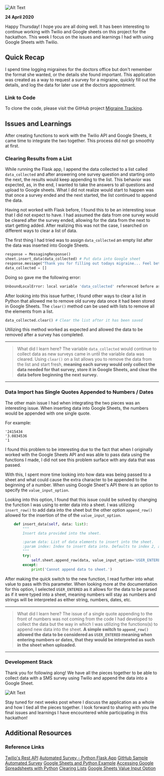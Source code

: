 ![Alt Text](https://dev-to-uploads.s3.amazonaws.com/i/sa48md5iwlyyxqedm529.png)

**24 April 2020**

Happy Thursday! I hope you are all doing well. It has been interesting to continue working with Twilio and Google sheets on this project for the hackathon. This week I focus on the issues and learnings I had with using Google Sheets with Twilio.

## Quick Recap

I spend time logging migraines for the doctors office but don't remember the format she wanted, or the details she found important. This application was created as a way to request a survey for a migraine, quickly fill out the details, and log the data for later use at the doctors appointment.

### Link to Code

To clone the code, please visit the GitHub project [Migraine Tracking](https://github.com/rosejcday/migraine_tracking).

## Issues and Learnings

After creating functions to work with the Twilio API and Google Sheets, it came time to integrate the two together. This process did not go smoothly at first.

### Clearing Results from a List

While running the Flask app, I append the data collected to a list called `data_collected` and after answering one survey question and starting onto the next, the results would keep appending to the list. This behavior was expected, as, in the end, I wanted to take the answers to all questions and upload to Google sheets. What I did not realize would start to happen was that once a survey ended and the next started, the list continued to append the data.

Having not worked with Flask before, I found this to be an interesting issue that I did not expect to have. I had assumed the data from one survey would be cleared after the survey ended, allowing for the data from the next to start getting added. After realizing this was not the case, I searched on different ways to clear a list of data.

The first thing I had tried was to assign `data_collected` an empty list after the data was inserted into Google Sheets.

```python
response = MessagingResponse()
sheet.insert_data(data_collected) # Put data into Google sheet
response.message("Thank you for filling out todays migraine... Feel better soon! :)")
data_collected = []
```

Doing so gave me the following error:

```bash
UnboundLocalError: local variable 'data_collected' referenced before assignment
```

After looking into this issue further, I found other ways to clear a list in Python that allowed me to remove old survey data once it had been stored in Google Sheets. The `clear()` method can be used with lists to remove all the elements from a list.

```python
data_collected.clear() # Clear the list after it has been saved
```

Utilizing this method worked as expected and allowed the data to be removed after a survey has completed.

***

> What did I learn here? The variable `data_collected` would continue to collect data as new surveys came in until the variable data was cleared. Using `clear()` on a list allows you to remove the data from the list and start fresh, **meaning each survey would only collect the data needed for that survey, store it in Google Sheets, and clear the data before beginning the next survey.**

***

### Data Import has Single Quotes Appended to Numbers / Dates

The other main issue I had when integrating the two pieces was an interesting issue. When inserting data into Google Sheets, the numbers would be appended with one single quote.

For example:

```
'2415434
'3.0834536
'1
```

I found this problem to be interesting due to the fact that when I originally worked with the Google Sheets API and was able to pass data using the functions I made, I did not see this problem surface with any data that was passed.

With this, I spent more time looking into how data was being passed to a sheet and what could cause the extra character to be appended to the beginning of a number. When using Google Sheet's API there is an option to specify the `value_input_option`.

Looking into this option, I found that this issue could be solved by changing the function I was using to enter data into a sheet. I was utilizing `insert_row()` to add data into the sheet but the other option `append_row()` allowed for the insertion of the of the `value_input_option`.

```python
    def insert_data(self, data: list):
        """
        Insert data provided into the sheet.

        :param data: List of data elements to insert into the sheet.
        :param index: Index to insert data into. Defaults to index 2, assuming the first index has headers.
        """
        try:
            self.sheet.append_row(data, value_input_option='USER_ENTERED')
        except:
            print('Cannot append data to sheet.')
```

After making the quick switch to the new function, I read further into what value to pass with this parameter. When looking more at the documentation for this option, I selected `USER_ENTERED` as it allows for the data to be parsed as if it were typed into a sheet, meaning numbers will stay as numbers and strings will be interpreted as either string, numbers, dates, etc.

***

> What did I learn here? The issue of a single quote appending to the front of numbers was not coming from the code I had developed to collect the data but the way in which I was utilizing the functions(s) to append new data into the sheet. **A simple switch to `append_row()` allowed the data to be considered as `USER_ENTERED` meaning when entering numbers or dates, that they would be interpreted as such in the sheet when uploaded.**

***

### Development Stack

Thank you for following along! We have all the pieces together to be able to collect data with a SMS survey using Twilio and append the data into a Google Sheet.

![Alt Text](https://dev-to-uploads.s3.amazonaws.com/i/la7zchv71vf9rdwe5em7.png)

Stay tuned for next weeks post where I discuss the application as a whole and how I tied all the pieces together. I look forward to sharing with you  the final issues and learnings I have encountered while participating in this hackathon!

## Additional Resources

### Reference Links
[Twilio's Rest API](https://www.twilio.com/docs/usage/api)
[Automated Survey - Python Flask App](https://www.twilio.com/docs/voice/tutorials/automated-survey-python-flask)
[GitHub Sample Automated Survey](https://github.com/TwilioDevEd/automated-survey-flask)
[Google Sheets and Python Example](https://www.youtube.com/watch?v=vISRn5qFrkM&list=PLqrz4nXepkz60FNw4ORm1iLTn_R5o9fBb)
[Accessing Google Spreadsheets with Python](https://towardsdatascience.com/accessing-google-spreadsheet-data-using-python-90a5bc214fd2)
[Clearing Lists](https://www.geeksforgeeks.org/different-ways-to-clear-a-list-in-python/)
[Google Sheets Value Input Option](https://developers.google.com/sheets/api/reference/rest/v4/ValueInputOption)
